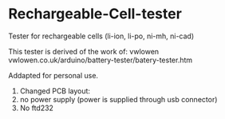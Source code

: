 # Rechargeable-Cell-tester
Tester for rechargeable cells (li-ion, li-po, ni-mh, ni-cad)

This tester is derived of the work of: vwlowen
vwlowen.co.uk/arduino/battery-tester/batery-tester.htm

Addapted for personal use.

1. Changed PCB layout:
2. no power supply (power is supplied through usb connector)
3. No ftd232

